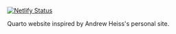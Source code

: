[![Netlify Status](https://api.netlify.com/api/v1/badges/5add1b78-5020-4ef4-9c3c-2f3aa1dff2ba/deploy-status)](https://app.netlify.com/sites/jpmonteagudo/deploys?branch=main)


Quarto website inspired by Andrew Heiss's personal site. 
